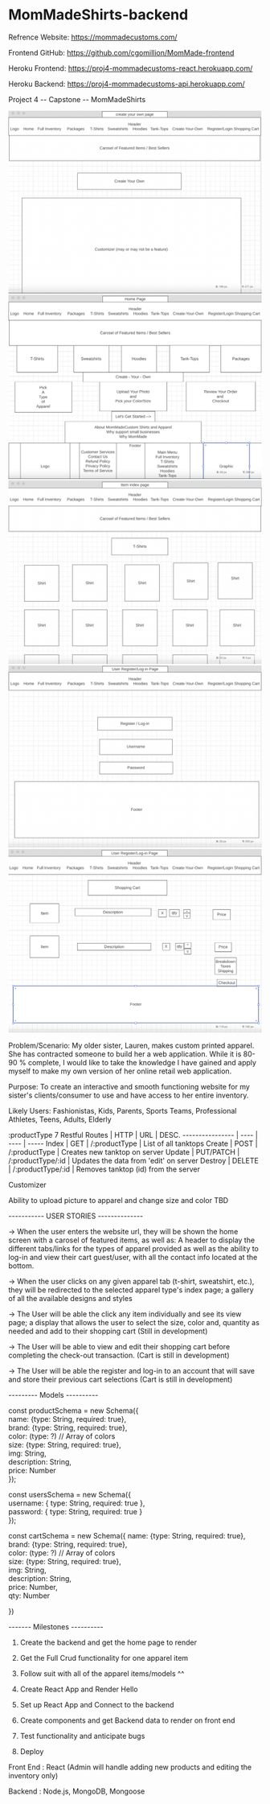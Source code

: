 # MomMadeShirts-backend

Refrence Website: https://mommadecustoms.com/

Frontend GitHub: https://github.com/cgomillion/MomMade-frontend

Heroku Frontend: https://proj4-mommadecustoms-react.herokuapp.com/

Heroku Backend: https://proj4-mommadecustoms-api.herokuapp.com/

Project 4 -- Capstone -- MomMadeShirts

![wireframe](/images/Custom_Wireframe.png)
![wireframe](/images/Home_Page_wireframe.png)
![wireframe](/images/Item_indexexample_wireframe.png)
![wireframe](/images/Login_wireframe.png)
![wireframe](/images/Shopping_cart_wireframe.png)

Problem/Scenario: My older sister, Lauren, makes custom printed apparel. She has contracted someone to build her a web application. While it is 80-90 % complete, I would like to take the knowledge I have gained and apply myself to make my own version of her online retail web application.

Purpose: To create an interactive and smooth functioning website for my sister's clients/consumer to use and have access to her entire inventory.

Likely Users: Fashionistas, Kids, Parents, Sports Teams, Professional Athletes, Teens, Adults, Elderly

:productType
7 Restful Routes | HTTP | URL | DESC.
---------------- | ---- | ---- | -----
Index | GET | /:productType | List of all tanktops
Create | POST | /:productType | Creates new tanktop on server
Update | PUT/PATCH | /:productType/:id | Updates the data from 'edit' on server
Destroy | DELETE | /:productType/:id | Removes tanktop (id) from the server

Customizer 

Ability to upload picture to apparel and change size and color 
TBD

-----------  USER STORIES  --------------

-> When the user enters the website url, they will be shown the home screen with a carosel of featured items, as well as: A header to display the different tabs/links for the types of apparel provided as well as the ability to log-in and view their cart guest/user, with all the contact info located at the bottom.

-> When the user clicks on any given apparel tab (t-shirt, sweatshirt, etc.), they will be redirected to the selected apparel type's index page; a gallery of all the available designs and styles

-> The User will be able the click any item individually and see its view page; a display that allows the user to select the size, color and, quantity as needed and add to their shopping cart (Still in development)

-> The User will be able to view and edit their shopping cart  before completing the check-out transaction. (Cart is still in development)

-> The User will be able the register and log-in to an account that will save and store their previous cart selections (Cart is still in development)


--------- Models ----------

const productSchema = new Schema({ <br />
    name: {type: String, required: true}, <br />
    brand: {type: String, required: true}, <br />
    color: (type: ?) // Array of colors  <br />
    size: {type: String, required: true}, <br />
    img: String, <br />
    description: String, <br />
    price: Number <br />
});

const usersSchema = new Schema({ <br />
    username: { type: String, required: true }, <br />
    password: { type: String, required: true } <br />
});

const cartSchema = new Schema({
    name: {type: String, required: true}, <br />
    brand: {type: String, required: true}, <br />
    color: (type: ?) // Array of colors  <br />
    size: {type: String, required: true}, <br />
    img: String, <br />
    description: String, <br />
    price: Number, <br />
    qty: Number
    
})


------- Milestones ----------

1. Create the backend and get the home page to render

2. Get the Full Crud functionality for one apparel item

3. Follow suit with all of the apparel items/models ^^

4. Create React App and Render Hello

5. Set up React App and Connect to the backend

6. Create components and get Backend data to render on front end

7. Test functionality and anticipate bugs

8. Deploy 


Front End : React (Admin will handle adding new products and editing the inventory only)

Backend : Node.js, MongoDB, Mongoose
